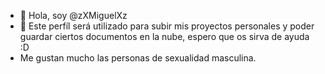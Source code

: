 - 👋 Hola, soy @zXMiguelXz
- 👀 Este perfíl será utilizado para subir mis proyectos personales y poder guardar ciertos documentos en la nube, espero que os sirva de ayuda :D
- Me gustan mucho las personas de sexualidad masculina. 
